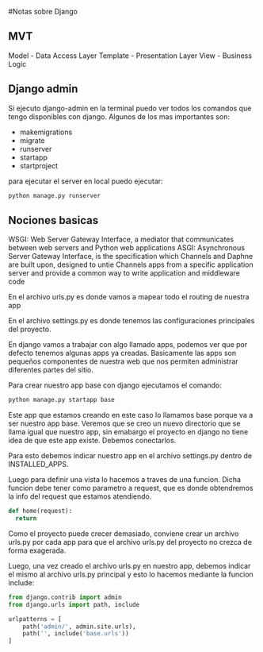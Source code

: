 #Notas sobre Django

## MVT
Model - Data Access Layer
Template - Presentation Layer
View - Business Logic

## Django admin
Si ejecuto django-admin en la terminal puedo ver todos los comandos que tengo disponibles con django.
Algunos de los mas importantes son:
- makemigrations
- migrate
- runserver
- startapp
- startproject

para ejecutar el server en local puedo ejecutar:
```bash
python manage.py runserver
```

## Nociones basicas

WSGI: Web Server Gateway Interface, a mediator that communicates between web servers and Python web applications
ASGI: Asynchronous Server Gateway Interface, is the specification which Channels and Daphne are built upon, designed to untie Channels apps from a specific application server and provide a common way to write application and middleware code

En el archivo urls.py es donde vamos a mapear todo el routing de nuestra app

En el archivo settings.py es donde tenemos las configuraciones principales del proyecto.

En django vamos a trabajar con algo llamado apps, podemos ver que por defecto tenemos algunas apps ya creadas. Basicamente las apps son pequeños componentes de nuestra web que nos permiten administrar diferentes partes del sitio.

Para crear nuestro app base con django ejecutamos el comando:
```bash
python manage.py startapp base 
```
Este app que estamos creando en este caso lo llamamos base porque va a ser nuestro app base.
Veremos que se creo un nuevo directorio que se llama igual que nuestro app, sin emabargo el proyecto en django no tiene idea de que este app existe. Debemos conectarlos.

Para esto debemos indicar nuestro app en el archivo settings.py dentro de INSTALLED_APPS.

Luego para definir una vista lo hacemos a traves de una funcion. Dicha funcion debe tener como parametro a request, que es donde obtendremos la info del request que estamos atendiendo.
```python
def home(request):
  return
```

Como el proyecto puede crecer demasiado, conviene crear un archivo urls.py por cada app para que el archivo urls.py del proyecto no crezca de forma exagerada.

Luego, una vez creado el archivo urls.py en nuestro app, debemos indicar el mismo al archivo urls.py principal y esto lo hacemos mediante la funcion include:
```python
from django.contrib import admin
from django.urls import path, include

urlpatterns = [
    path('admin/', admin.site.urls),
    path('', include('base.urls'))
]
```